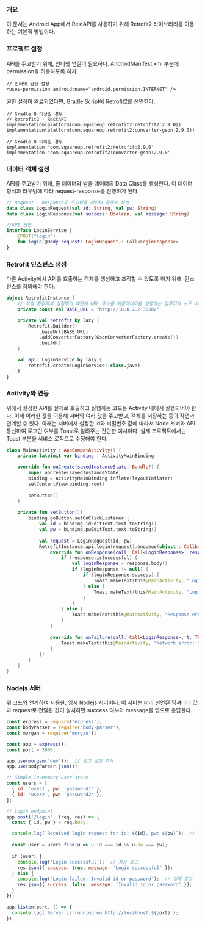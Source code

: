 ### 개요
이 문서는 Android App에서 RestAPI를 사용하기 위해 Retrofit2 라이브러리를 이용하는 기본적 방법이다.
### 프로젝트 설정
API를 주고받기 위해, 인터넷 연결이 필요하다. AndroidManifest.xml 부분에 permission을 허용하도록 하자.
```
// 인터넷 권한 설정
<uses-permission android:name="android.permission.INTERNET" />
```

권한 설정이 완료되었다면, Gradle Script에 Retrofit2를 선언한다.
```
// Gradle 8 이상일 경우
// Retrofit2 - RestAPI
implementation(platform(com.squareup.retrofit2:retrofit2:2.9.0))
implementation(platform(com.squareup.retrofit2:converter-gson:2.9.0))

// Gradle 8 이하일 경우  
implementation 'com.squareup.retrofit2:retrofit:2.9.0'  
implementation 'com.squareup.retrofit2:converter-gson:2.9.0'
```

### 데이터 객체 설정
API를 주고받기 위해, 줄 데이터와 받을 데이터의 Data Class를 생성한다. 이 데이터 형식과 라우팅에 따라 request-response를 진행하게 된다.
```LoginService.kt
// Request - Response로 주고받을 데이터 클래스 생성
data class LoginRequest(val id: String, val pw: String)  
data class LoginResponse(val success: Boolean, val message: String)  

//API 선언
interface LoginService {  
    @POST("login")  
    fun login(@Body request: LoginRequest): Call<LoginResponse>  
}
```

### Retrofit 인스턴스 생성
다른 Activity에서 API를 호출하는 객체를 생성하고 조작할 수 있도록 하기 위해, 인스턴스를 정의해야 한다.
```RetrofitInstance.kt
object RetrofitInstance {
	// 로컬 환경에서 실험했기 때문에 URL 주소를 에뮬레이터를 실행하는 컴퓨터의 노드 서버 주소로 설정했음
    private const val BASE_URL = "http://10.0.2.2:3000/"

    private val retrofit by lazy {
        Retrofit.Builder()
            .baseUrl(BASE_URL)
            .addConverterFactory(GsonConverterFactory.create())
            .build()
    }

    val api: LoginService by lazy {
        retrofit.create(LoginService::class.java)
    }
}
```

### Activity와 연동
위에서 설정한 API를 실제로 호출하고 실행하는 코드는 Activity 내에서 실행되어야 한다. 이제 이러한 값을 이용해 서버와 여러 값을 주고받고, 객체를 저장하는 등의 작업과 연계할 수 있다.
아래는 서버에서 설정한 id와 비밀번호 값에 따라서 Node 서버와 API 통신하여 로그인 여부를 Toast로 알려주는 간단한 예시이다. 실제 프로젝트에서는 Toast 부분을 서비스 로직으로 수정해야 한다.
```MainActivity.kt
class MainActivity : AppCompatActivity() {  
    private lateinit var binding : ActivityMainBinding  
  
    override fun onCreate(savedInstanceState: Bundle?) {  
        super.onCreate(savedInstanceState)  
        binding = ActivityMainBinding.inflate(layoutInflater)  
        setContentView(binding.root)  
  
        setButton()  
    }  
  
    private fun setButton(){  
        binding.goButton.setOnClickListener {  
            val id = binding.idEditText.text.toString()  
            val pw = binding.pwEditText.text.toString()  
  
            val request = LoginRequest(id, pw)  
            RetrofitInstance.api.login(request).enqueue(object : Callback<LoginResponse> {  
                override fun onResponse(call: Call<LoginResponse>, response: Response<LoginResponse>) {  
                    if (response.isSuccessful) {  
                        val loginResponse = response.body()  
                        if (loginResponse != null) {  
                            if (loginResponse.success) {  
                                Toast.makeText(this@MainActivity, "Login successful", Toast.LENGTH_SHORT).show()  
                            } else {  
                                Toast.makeText(this@MainActivity, "Login failed: ${loginResponse.message}", Toast.LENGTH_SHORT).show()  
                            }  
                        }  
                    } else {  
                        Toast.makeText(this@MainActivity, "Response error: ${response.code()}", Toast.LENGTH_SHORT).show()  
                    }  
                }  
  
                override fun onFailure(call: Call<LoginResponse>, t: Throwable) {  
                    Toast.makeText(this@MainActivity, "Network error: ${t.message}", Toast.LENGTH_SHORT).show()  
                }  
            })  
        }  
    }  
}
```

### Nodejs 서버
위 코드와 연계하여 사용한, 임시 Nodejs 서버이다. 이 서버는 미리 선언된 딕셔너리 값과 request로 전달된 값이 일치하면 success 여부와 message를 앱으로 응답한다.
```server.js
const express = require('express');
const bodyParser = require('body-parser');
const morgan = require('morgan');

const app = express();
const port = 3000;

app.use(morgan('dev'));  // 로그 설정 추가
app.use(bodyParser.json());

// Simple in-memory user store
const users = [
  { id: 'user1', pw: 'password1' },
  { id: 'user2', pw: 'password2' },
];

// Login endpoint
app.post('/login', (req, res) => {
  const { id, pw } = req.body;

  console.log(`Received login request for id: ${id}, pw: ${pw}`);  // 입력된 데이터를 로그로 출력
  
  const user = users.find(u => u.id === id && u.pw === pw);
  
  if (user) {
    console.log('Login successful');  // 성공 로그
    res.json({ success: true, message: 'Login successful' });
  } else {
    console.log('Login failed: Invalid id or password');  // 실패 로그
    res.json({ success: false, message: 'Invalid id or password' });
  }
});

app.listen(port, () => {
  console.log(`Server is running on http://localhost:${port}`);
});
```